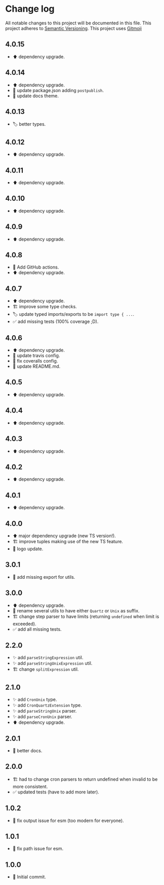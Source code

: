 # Change log
All notable changes to this project will be documented in this file.
This project adheres to [Semantic Versioning](https://semver.org/).
This project uses [Gitmoji](https://gitmoji.carloscuesta.me/)

## 4.0.15

- :arrow_up: dependency upgrade.

## 4.0.14

- :arrow_up: dependency upgrade.
- :wrench: update package.json adding `postpublish`.
- :memo: update docs theme.

## 4.0.13

- :label: better types.

## 4.0.12

- :arrow_up: dependency upgrade.

## 4.0.11

- :arrow_up: dependency upgrade.

## 4.0.10

- :arrow_up: dependency upgrade.

## 4.0.9

- :arrow_up: dependency upgrade.

## 4.0.8

- :construction_worker: Add GitHub actions.
- :arrow_up: dependency upgrade.

## 4.0.7

- :arrow_up: dependency upgrade.
- :building_construction: improve some type checks.
- :label: update typed imports/exports to be `import type { ...`.
- :white_check_mark: add missing tests (100% coverage ;D).

## 4.0.6

- :arrow_up: dependency upgrade.
- :wrench: update travis config.
- :bug: fix coveralls config.
- :memo: update README.md.

## 4.0.5

- :arrow_up: dependency upgrade.

## 4.0.4

- :arrow_up: dependency upgrade.

## 4.0.3

- :arrow_up: dependency upgrade.

## 4.0.2

- :arrow_up: dependency upgrade.

## 4.0.1

- :arrow_up: dependency upgrade.

## 4.0.0

- :arrow_up: major dependency upgrade (new TS version!).
- :building_construction: improve tuples making use of the new TS feature.
- :art: logo update.

## 3.0.1

- :bug: add missing export for utils.

## 3.0.0

- :arrow_up: dependency upgrade.
- :truck: rename several utils to have either `Quartz` or `Unix` as suffix.
- :building_construction: change step parser to have limits (returning `undefined` when limit is exceeded).
- :white_check_mark: add all missing tests.

## 2.2.0

- :sparkles: add `parseStringExpression` util.
- :sparkles: add `parseStringUnixExpression` util.
- :building_construction: change `splitExpression` util.

## 2.1.0

- :sparkles: add `CronUnix` type.
- :sparkles: add `CronQuartzExtension` type.
- :sparkles: add `parseStringUnix` parser.
- :sparkles: add `parseCronUnix` parser.
- :arrow_up: dependency upgrade.

## 2.0.1

- :pencil: better docs.

## 2.0.0

- :building_construction: had to change cron parsers to return undefined when invalid to be more consistent.
- :white_check_mark: updated tests (have to add more later).

## 1.0.2

- :bug: fix output issue for esm (too modern for everyone).

## 1.0.1

- :bug: fix path issue for esm.

## 1.0.0

- :tada: Initial commit.
